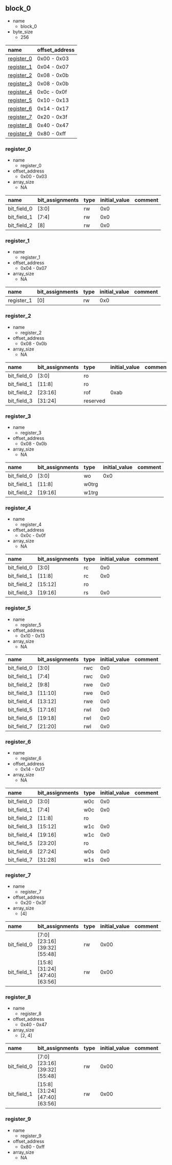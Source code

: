 ## block_0

* name
    * block_0
* byte_size
    * 256

|name|offset_address|
|:--|:--|
|[register_0](#block_0-register_0)|0x00 - 0x03|
|[register_1](#block_0-register_1)|0x04 - 0x07|
|[register_2](#block_0-register_2)|0x08 - 0x0b|
|[register_3](#block_0-register_3)|0x08 - 0x0b|
|[register_4](#block_0-register_4)|0x0c - 0x0f|
|[register_5](#block_0-register_5)|0x10 - 0x13|
|[register_6](#block_0-register_6)|0x14 - 0x17|
|[register_7](#block_0-register_7)|0x20 - 0x3f|
|[register_8](#block_0-register_8)|0x40 - 0x47|
|[register_9](#block_0-register_9)|0x80 - 0xff|

### <div id="block_0-register_0"></div>register_0

* name
    * register_0
* offset_address
    * 0x00 - 0x03
* array_size
    * NA

|name|bit_assignments|type|initial_value|comment|
|:--|:--|:--|:--|:--|
|bit_field_0|[3:0]|rw|0x0||
|bit_field_1|[7:4]|rw|0x0||
|bit_field_2|[8]|rw|0x0||

### <div id="block_0-register_1"></div>register_1

* name
    * register_1
* offset_address
    * 0x04 - 0x07
* array_size
    * NA

|name|bit_assignments|type|initial_value|comment|
|:--|:--|:--|:--|:--|
|register_1|[0]|rw|0x0||

### <div id="block_0-register_2"></div>register_2

* name
    * register_2
* offset_address
    * 0x08 - 0x0b
* array_size
    * NA

|name|bit_assignments|type|initial_value|comment|
|:--|:--|:--|:--|:--|
|bit_field_0|[3:0]|ro|||
|bit_field_1|[11:8]|ro|||
|bit_field_2|[23:16]|rof|0xab||
|bit_field_3|[31:24]|reserved|||

### <div id="block_0-register_3"></div>register_3

* name
    * register_3
* offset_address
    * 0x08 - 0x0b
* array_size
    * NA

|name|bit_assignments|type|initial_value|comment|
|:--|:--|:--|:--|:--|
|bit_field_0|[3:0]|wo|0x0||
|bit_field_1|[11:8]|w0trg|||
|bit_field_2|[19:16]|w1trg|||

### <div id="block_0-register_4"></div>register_4

* name
    * register_4
* offset_address
    * 0x0c - 0x0f
* array_size
    * NA

|name|bit_assignments|type|initial_value|comment|
|:--|:--|:--|:--|:--|
|bit_field_0|[3:0]|rc|0x0||
|bit_field_1|[11:8]|rc|0x0||
|bit_field_2|[15:12]|ro|||
|bit_field_3|[19:16]|rs|0x0||

### <div id="block_0-register_5"></div>register_5

* name
    * register_5
* offset_address
    * 0x10 - 0x13
* array_size
    * NA

|name|bit_assignments|type|initial_value|comment|
|:--|:--|:--|:--|:--|
|bit_field_0|[3:0]|rwc|0x0||
|bit_field_1|[7:4]|rwc|0x0||
|bit_field_2|[9:8]|rwe|0x0||
|bit_field_3|[11:10]|rwe|0x0||
|bit_field_4|[13:12]|rwe|0x0||
|bit_field_5|[17:16]|rwl|0x0||
|bit_field_6|[19:18]|rwl|0x0||
|bit_field_7|[21:20]|rwl|0x0||

### <div id="block_0-register_6"></div>register_6

* name
    * register_6
* offset_address
    * 0x14 - 0x17
* array_size
    * NA

|name|bit_assignments|type|initial_value|comment|
|:--|:--|:--|:--|:--|
|bit_field_0|[3:0]|w0c|0x0||
|bit_field_1|[7:4]|w0c|0x0||
|bit_field_2|[11:8]|ro|||
|bit_field_3|[15:12]|w1c|0x0||
|bit_field_4|[19:16]|w1c|0x0||
|bit_field_5|[23:20]|ro|||
|bit_field_6|[27:24]|w0s|0x0||
|bit_field_7|[31:28]|w1s|0x0||

### <div id="block_0-register_7"></div>register_7

* name
    * register_7
* offset_address
    * 0x20 - 0x3f
* array_size
    * [4]

|name|bit_assignments|type|initial_value|comment|
|:--|:--|:--|:--|:--|
|bit_field_0|[7:0]<br>[23:16]<br>[39:32]<br>[55:48]|rw|0x00||
|bit_field_1|[15:8]<br>[31:24]<br>[47:40]<br>[63:56]|rw|0x00||

### <div id="block_0-register_8"></div>register_8

* name
    * register_8
* offset_address
    * 0x40 - 0x47
* array_size
    * [2, 4]

|name|bit_assignments|type|initial_value|comment|
|:--|:--|:--|:--|:--|
|bit_field_0|[7:0]<br>[23:16]<br>[39:32]<br>[55:48]|rw|0x00||
|bit_field_1|[15:8]<br>[31:24]<br>[47:40]<br>[63:56]|rw|0x00||

### <div id="block_0-register_9"></div>register_9

* name
    * register_9
* offset_address
    * 0x80 - 0xff
* array_size
    * NA
